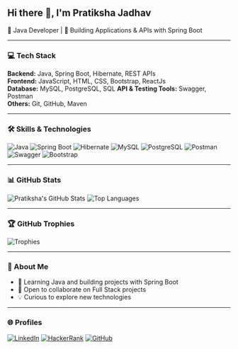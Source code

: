 ## Hi there 👋, I'm Pratiksha Jadhav 
🚀 Java Developer | 🌱 Building Applications & APIs with Spring Boot  

---

### 💻 Tech Stack
**Backend:** Java, Spring Boot, Hibernate, REST APIs  
**Frontend:** JavaScript, HTML, CSS, Bootstrap, ReactJs             
**Database:** MySQL, PostgreSQL, SQL
**API & Testing Tools:** Swagger, Postman  
**Others:** Git, GitHub, Maven  

---

### 🛠️ Skills & Technologies
![Java](https://img.shields.io/badge/Java-ED8B00?style=for-the-badge&logo=java&logoColor=white)
![Spring Boot](https://img.shields.io/badge/SpringBoot-6DB33F?style=for-the-badge&logo=springboot&logoColor=white)
![Hibernate](https://img.shields.io/badge/Hibernate-59666C?style=for-the-badge&logo=hibernate&logoColor=white)
![MySQL](https://img.shields.io/badge/MySQL-005C84?style=for-the-badge&logo=mysql&logoColor=white)
![PostgreSQL](https://img.shields.io/badge/PostgreSQL-316192?style=for-the-badge&logo=postgresql&logoColor=white)
![Postman](https://img.shields.io/badge/Postman-FF6C37?style=for-the-badge&logo=postman&logoColor=white)
![Swagger](https://img.shields.io/badge/Swagger-85EA2D?style=for-the-badge&logo=swagger&logoColor=black)
![Bootstrap](https://img.shields.io/badge/Bootstrap-563D7C?style=for-the-badge&logo=bootstrap&logoColor=white)

---

### 📊 GitHub Stats
![Pratiksha's GitHub Stats](https://github-readme-stats.vercel.app/api?username=PratikshaJadhav54&show_icons=true&theme=tokyonight)
![Top Languages](https://github-readme-stats.vercel.app/api/top-langs/?username=PratikshaJadhav54&layout=compact&theme=tokyonight)

---

### 🏆 GitHub Trophies
![Trophies](https://github-profile-trophy.vercel.app/?username=PratikshaJadhav54&theme=radical)

---

### 🌱 About Me
- 🌸 Learning Java and building projects with Spring Boot  
- 🤝 Open to collaborate on Full Stack projects  
- 💡 Curious to explore new technologies  

---

### 🌐 Profiles
[![LinkedIn](https://img.shields.io/badge/LinkedIn-0077B5?style=for-the-badge&logo=linkedin&logoColor=white)](https://www.linkedin.com/in/pratiksha-jadhav-10247a273/)
[![HackerRank](https://img.shields.io/badge/HackerRank-2EC866?style=for-the-badge&logo=hackerrank&logoColor=white)](your-hackerrank-link)
[![GitHub](https://img.shields.io/badge/GitHub-100000?style=for-the-badge&logo=github&logoColor=white)](https://github.com/PratikshaJadhav54)


<!--
**PratikshaJadhav54/PratikshaJadhav54** is a ✨ _special_ ✨ repository because its `README.md` (this file) appears on your GitHub profile.

Here are some ideas to get you started:

- 🔭 I’m currently working on ...
- 🌱 I’m currently learning ...
- 👯 I’m looking to collaborate on ...
- 🤔 I’m looking for help with ...
- 💬 Ask me about ...
- 📫 How to reach me: ...
- 😄 Pronouns: ...
- ⚡ Fun fact: ...
-->
